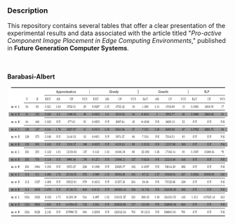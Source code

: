 ### Description 

This repository contains several tables that offer a clear presentation of the experimental results and data associated with the article titled "_Pro-active Component Image Placement in Edge Computing Environments_," published in **Future Generation Computer Systems**.

<br><br>
**Barabasi-Albert**
<br>

<p align="left">
  <img width="600" height="300" src="Barabasi-Albert.png"/>
</p>

